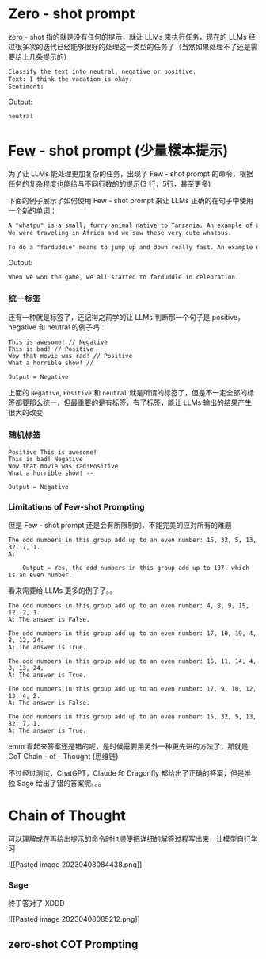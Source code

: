 # Zero - shot prompt

zero - shot 指的就是没有任何的提示，就让 LLMs 来执行任务，现在的 LLMs 经过很多次的迭代已经能够很好的处理这一类型的任务了（当然如果处理不了还是需要给上几条提示的）

```txt
Classify the text into neutral, negative or positive.
Text: I think the vacation is okay.
Sentiment:
```

Output:

```txt
neutral
```

# Few - shot prompt (少量樣本提示)

为了让 LLMs 能处理更加复杂的任务，出现了 Few - shot prompt 的命令，根据任务的复杂程度也能给与不同行数的的提示(3 行，5行，甚至更多)

下面的例子展示了如何使用 Few - shot prompt 来让 LLMs 正确的在句子中使用一个新的单词：

```txt
A "whatpu" is a small, furry animal native to Tanzania. An example of a sentence that usesthe word whatpu is:
We were traveling in Africa and we saw these very cute whatpus.

To do a "farduddle" means to jump up and down really fast. An example of a sentence that usesthe word farduddle is:
```

Output:

```
When we won the game, we all started to farduddle in celebration.
```


### 统一标签
还有一种就是标签了，还记得之前学的让 LLMs 判断那一个句子是 positive，negative 和 neutral 的例子吗：

```
This is awesome! // Negative
This is bad! // Positive
Wow that movie was rad! // Positive
What a horrible show! //  

Output = Negative
```

上面的 `Negative`, `Positive` 和 `neutral` 就是所谓的标签了，但是不一定全部的标签都要那么统一，但最重要的是有标签，有了标签，能让 LLMs 输出的结果产生很大的改变

### 随机标签

```
Positive This is awesome!
This is bad! Negative
Wow that movie was rad!Positive
What a horrible show! --

Output = Negative
```


### Limitations of Few-shot Prompting

但是 Few - shot prompt 还是会有所限制的，不能完美的应对所有的难题

```
The odd numbers in this group add up to an even number: 15, 32, 5, 13, 82, 7, 1.
A:

	Output = Yes, the odd numbers in this group add up to 107, which is an even number.
```

看来需要给 LLMs 更多的例子了。。

```
The odd numbers in this group add up to an even number: 4, 8, 9, 15, 12, 2, 1.
A: The answer is False.

The odd numbers in this group add up to an even number: 17, 10, 19, 4, 8, 12, 24.
A: The answer is True.

The odd numbers in this group add up to an even number: 16, 11, 14, 4, 8, 13, 24.
A: The answer is True.

The odd numbers in this group add up to an even number: 17, 9, 10, 12, 13, 4, 2.
A: The answer is False.

The odd numbers in this group add up to an even number: 15, 32, 5, 13, 82, 7, 1.
A: The answer is True.
```

emm 看起来答案还是错的呢，是时候需要用另外一种更先进的方法了，那就是 CoT Chain - of - Thought (思维链)

不过经过测试，ChatGPT，Claude 和 Dragonfly 都给出了正确的答案，但是唯独 Sage 给出了错的答案呢。。。

# Chain of Thought

可以理解成在再给出提示的命令时也顺便把详细的解答过程写出来，让模型自行学习

![[Pasted image 20230408084438.png]]

### Sage

终于答对了 XDDD

![[Pasted image 20230408085212.png]]

## zero-shot COT Prompting


